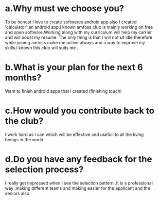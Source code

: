 # a.Why must we choose you?
To be honest I love to create softwares android app also I created 'calculator' an android app.I known amfoss club is mainly  working on free and open software.Working along with my curriculum will help my carrier and will boost my resume .The only thing is that I will not sit idle therefore while joining amfoss make me active always and a way to improve my skills.I known this club will suits me . 

# b.What is your plan for the next 6 months?
Want to finish android apps that I created (finishing touch) 

# c.How would you contribute back to the club? 
I work hard as I can which will be effective and usefull to all the living beings in the world .

# d.Do you have any feedback for the selection process?
I really get impressed when I see the selection pattern .It is a professional way ,making different teams and making easier for the applicant and the seniors also.
